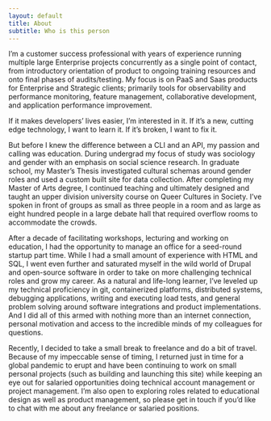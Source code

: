 ```yaml
---
layout: default
title: About
subtitle: Who is this person
---
```


I’m a customer success professional with years of experience running multiple large Enterprise projects concurrently as a single point of contact, from introductory orientation of product to ongoing training resources and onto final phases of audits/testing. My focus is on PaaS and Saas products for Enterprise and Strategic clients; primarily tools for observability and performance monitoring, feature management, collaborative development, and application performance improvement.

If it makes developers’ lives easier, I’m interested in it. If it’s a new, cutting edge technology, I want to learn it. If it’s broken, I want to fix it.  

But before I knew the difference between a CLI and an API, my passion and calling was education. During undergrad my focus of study was sociology and gender with an emphasis on social science research. In graduate school, my Master’s Thesis investigated cultural schemas around gender roles and used a custom built site for data collection. After completing my Master of Arts degree, I continued teaching and ultimately designed and taught an upper division university course on Queer Cultures in Society. I’ve spoken in front of groups as small as three people in a room and as large as eight hundred people in a large debate hall that required overflow rooms to accommodate the crowds.

After a decade of facilitating workshops, lecturing and working on education, I had the opportunity to manage an office for a seed-round startup part time. While I had a small amount of experience with HTML and SQL, I went even further and saturated myself in the wild world of Drupal and open-source software in order to take on more challenging technical roles and grow my career. As a natural and life-long learner, I’ve leveled up my technical proficiency in git, containerized platforms, distributed systems, debugging applications, writing and executing load tests, and general problem solving around software integrations and product implementations. And I did all of this armed with nothing more than an internet connection, personal motivation and access to the incredible minds of my colleagues for questions.  

Recently, I decided to take a small break to freelance and do a bit of travel. Because of my impeccable sense of timing, I returned just in time for a global pandemic to erupt and have been continuing to work on small personal projects (such as building and launching this site) while keeping an eye out for salaried opportunities doing technical account management or project management. I’m also open to exploring roles related to educational design as well as product management, so please get in touch if you’d like to chat with me about any freelance or salaried positions.
